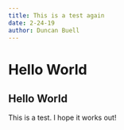 ```yaml
---
title: This is a test again
date: 2-24-19
author: Duncan Buell
---
```


# Hello World
## Hello World
This is a test. I hope it works out!
